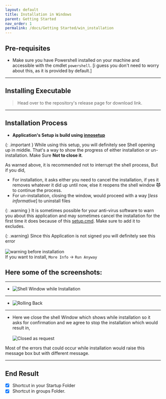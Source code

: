 ```yaml
---
layout: default
title: Installation in Windows
parent: Getting Started
nav_order: 1
permalink: /docs/Getting Started/win_installation
---
```


## Pre-requisites

-   Make sure you have Powershell installed on your machine and accessible with the cmdlet `powershell`. [i guess you don't need to worry about this, as it is provided by default.]


---

## Installing Executable

> Head over to the repository's release page for download link.

---

## Installation Process

-   **Application's Setup is build using [innosetup](https://jrsoftware.org/isinfo.php)**

{: .important }
While using this setup, you will definitely see Shell opening up in middle. That's a way to show the progress of either installation or un-installation. Make Sure **Not to close it**.

As warned above, it is recommended not to interrupt the shell process, But if you did,

-   For installation, it asks either you need to cancel the installation, if yes it removes whatever it did up until now, else it reopens the shell window ~~😈~~ to continue the process.
-   For un-installation, closing the window, would proceed with a way [_less informative_] to uninstall files


{: .warning }
It is sometimes possible for your anti-virus software to warn you about this application and may sometimes cancel the installation for the first time it does because of this [setup.cmd](https://github.com/RahulARanger/MAL-Remainder/blob/master/setup.cmd). Make sure to add it to excludes.


{: .warning}
Since this Application is not signed you will definitely see this error <br><br> ![warning before installation](../../assets/warning_installation.jpeg "you may see this warning before installation")<br> If you want to install, `More Info` -> `Run Anyway`


## Here some of the screenshots:
---

* ![Shell Window while Installation](../../assets/shell_installation.jpg "Shell Window shows up in mid of installation for setting up python env")

----

* ![Rolling Back](../../assets/rolling_back.jpg "Rolls back if installation fails")

----

* Here we close the shell Window which shows while installation so it asks for confirmation and we agree to stop the installation which would result in,<br><br>
![Closed as request](../../assets/closed_as_requested.jpg "Closed as per request")


Most of the errors that could occur while installation would raise this message box but with different message.

----

## End Result

- [X] Shortcut in your Startup Folder
- [X] Shortcut in groups Folder.
